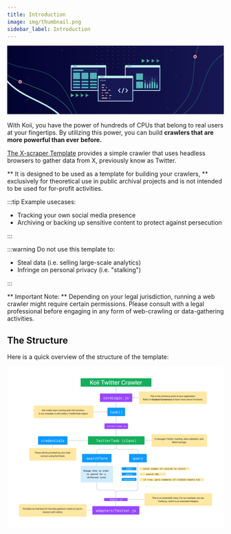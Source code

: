 ```yaml
---
title: Introduction
image: img/thumbnail.png
sidebar_label: Introduction
---
```


![banner](./img/taskstemplate.svg)

With Koii, you have the power of hundreds of CPUs that belong to real users at your fingertips. By utilizing this power, you can build **crawlers that are more powerful than ever before.**

[The X-scraper Template](https://github.com/koii-network/X-scraper) provides a simple crawler that uses headless browsers to gather data from X, previously know as Twitter.

** It is designed to be used as a template for building your crawlers, ** exclusively for theoretical use in public archival projects and is not intended to be used for for-profit activities.

:::tip Example usecases:

- Tracking your own social media presence
- Archiving or backing up sensitive content to protect against persecution

:::

:::warning Do not use this template to:

- Steal data (i.e. selling large-scale analytics)
- Infringe on personal privacy (i.e. "stalking")

:::

** Important Note: ** Depending on your legal jurisdiction, running a web crawler might require certain permissions. Please consult with a legal professional before engaging in any form of web-crawling or data-gathering activities.

## The Structure

Here is a quick overview of the structure of the template:

![banner](./img/structure.png)

